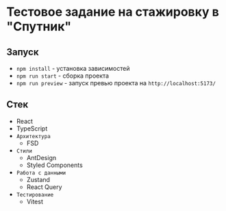 # Тестовое задание на стажировку в "Спутник"

## Запуск 

- `npm install` - установка зависимостей
- `npm run start` - сборка проекта
- `npm run preview` - запуск превью проекта на `http://localhost:5173/`

## Стек
  - React
  - TypeScript
  - `Архитектура` 
    - FSD
  - `Стили`
    - AntDesign
    - Styled Components
  - `Работа с данными`
    - Zustand
    - React Query
  - `Тестирование`
    - Vitest
